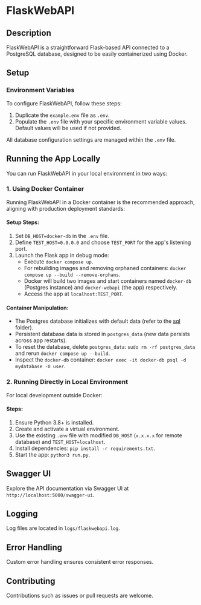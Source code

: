 # FlaskWebAPI

## Description
FlaskWebAPI is a straightforward Flask-based API connected to a PostgreSQL database, designed to be easily containerized using Docker.

## Setup

### Environment Variables
To configure FlaskWebAPI, follow these steps:
1. Duplicate the `example.env` file as `.env`.
2. Populate the `.env` file with your specific environment variable values. Default values will be used if not provided.

All database configuration settings are managed within the `.env` file.

## Running the App Locally

You can run FlaskWebAPI in your local environment in two ways:

### 1. Using Docker Container

Running FlaskWebAPI in a Docker container is the recommended approach, aligning with production deployment standards:

#### Setup Steps:
1. Set `DB_HOST=docker-db` in the `.env` file.
2. Define `TEST_HOST=0.0.0.0` and choose `TEST_PORT` for the app's listening port.
3. Launch the Flask app in debug mode:
   - Execute `docker compose up`.
   - For rebuilding images and removing orphaned containers: `docker compose up --build --remove-orphans`.
   - Docker will build two images and start containers named `docker-db` (Postgres instance) and `docker-webapi` (the app) respectively.
   - Access the app at `localhost:TEST_PORT`.

#### Container Manipulation:
- The Postgres database initializes with default data (refer to the [sql](sql) folder).
- Persistent database data is stored in `postgres_data` (new data persists across app restarts).
- To reset the database, delete `postgres_data`: `sudo rm -rf postgres_data` and rerun `docker compose up --build`.
- Inspect the `docker-db` container: `docker exec -it docker-db psql -d mydatabase -U user`.

### 2. Running Directly in Local Environment

For local development outside Docker:

#### Steps:
1. Ensure Python 3.8+ is installed.
2. Create and activate a virtual environment.
3. Use the existing `.env` file with modified `DB_HOST` (`x.x.x.x` for remote database) and `TEST_HOST=localhost`.
4. Install dependencies: `pip install -r requirements.txt`.
5. Start the app: `python3 run.py`.

## Swagger UI
Explore the API documentation via Swagger UI at `http://localhost:5000/swagger-ui`.

## Logging
Log files are located in `logs/flaskwebapi.log`.

## Error Handling
Custom error handling ensures consistent error responses.

## Contributing
Contributions such as issues or pull requests are welcome.

